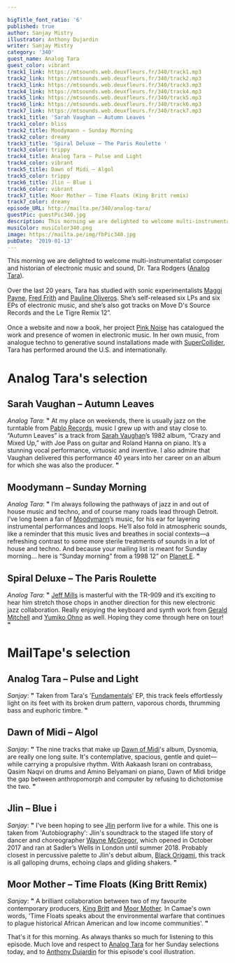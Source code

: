 ```yaml
---

bigTitle_font_ratio: '6'
published: true
author: Sanjay Mistry
illustrator: Anthony Dujardin
writer: Sanjay Mistry
category: '340'
guest_name: Analog Tara
guest_color: vibrant
track1_link: https://mtsounds.web.deuxfleurs.fr/340/track1.mp3
track2_link: https://mtsounds.web.deuxfleurs.fr/340/track2.mp3
track3_link: https://mtsounds.web.deuxfleurs.fr/340/track3.mp3
track4_link: https://mtsounds.web.deuxfleurs.fr/340/track4.mp3
track5_link: https://mtsounds.web.deuxfleurs.fr/340/track5.mp3
track6_link: https://mtsounds.web.deuxfleurs.fr/340/track6.mp3
track7_link: https://mtsounds.web.deuxfleurs.fr/340/track7.mp3
track1_title: 'Sarah Vaughan – Autumn Leaves '
track1_color: bliss
track2_title: Moodymann – Sunday Morning
track2_color: dreamy
track3_title: 'Spiral Deluxe – The Paris Roulette '
track3_color: trippy
track4_title: Analog Tara – Pulse and Light
track4_color: vibrant
track5_title: Dawn of Midi – Algol
track5_color: trippy
track6_title: Jlin – Blue i
track6_color: vibrant
track7_title: Moor Mother – Time Floats (King Britt remix)
track7_color: dreamy
episode_URL: http://mailta.pe/340/analog-tara/
guestPic: guestPic340.jpg
description: This morning we are delighted to welcome multi-instrumentalist composer and historian of electronic music and sound, Dr. Tara Rodgers (Analog Tara)
musiColor: musiColor340.png
image: https://mailta.pe/img/fbPic340.jpg
pubDate: '2019-01-13'
---
```

This morning we are delighted to welcome multi-instrumentalist composer and historian of electronic music and sound, Dr. Tara Rodgers ([Analog Tara](http://www.analogtara.net/wp/)). 
<br><br>
Over the last 20 years, Tara has studied with sonic experimentalists [Maggi Payne](https://sites.google.com/site/maggipayne/), [Fred Frith](http://www.fredfrith.com/) and [Pauline Oliveros](https://paulineoliveros.us/). She’s self-released six LPs and six EPs of electronic music, and she’s also got tracks on Move D's Source Records and the Le Tigre Remix 12”.
<br><br>
Once a website and now a book, her project [Pink Noise](http://www.analogtara.net/wp/projects/pink-noises/) has catalogued the work and presence of women in electronic music. In her own music, from analogue techno to generative sound installations made with [SuperCollider](https://supercollider.github.io/), Tara has performed around the U.S. and internationally.


# Analog Tara's selection

## Sarah Vaughan – Autumn Leaves
_Analog Tara_: **"** At my place on weekends, there is usually jazz on the turntable from [Pablo Records](https://en.wikipedia.org/wiki/Pablo_Records), music I grew up with and stay close to. “Autumn Leaves” is a track from [Sarah Vaughan](https://en.wikipedia.org/wiki/Sarah_Vaughan)’s 1982 album, “Crazy and Mixed Up,” with Joe Pass on guitar and Roland Hanna on piano. It’s a stunning vocal performance, virtuosic and inventive. I also admire that Vaughan delivered this performance 40 years into her career on an album for which she was also the producer. **"** 

## Moodymann – Sunday Morning
_Analog Tara_: **"** I’m always following the pathways of jazz in and out of house music and techno, and of course many roads lead through Detroit. I’ve long been a fan of [Moodymann](http://www.mahoganimusic.com/)’s music, for his ear for layering instrumental performances and loops. He’ll also fold in atmospheric sounds, like a reminder that this music lives and breathes in social contexts—a refreshing contrast to some more sterile treatments of sounds in a lot of house and techno. And because your mailing list is meant for Sunday morning… here is “Sunday morning” from a 1998 12” on [Planet E](https://planet-e.net/). **"** 

## Spiral Deluxe – The Paris Roulette 
_Analog Tara_: **"** [Jeff Mills](https://twitter.com/DJJeffMills) is masterful with the TR-909 and it’s exciting to hear him stretch those chops in another direction for this new electronic jazz collaboration. Really enjoying the keyboard and synth work from [Gerald Mitchell](https://www.discogs.com/artist/10841-Gerald-Mitchell) and [Yumiko Ohno](https://www.instagram.com/yumikoohno/) as well. Hoping they come through here on tour! **"** 


# MailTape's selection

## Analog Tara – Pulse and Light
_Sanjay_: **"** Taken from Tara's '[Fundamentals](https://tararodgers.bandcamp.com/album/fundamentals-ep)' EP, this track feels effortlessly light on its feet with its broken drum pattern, vaporous chords, thrumming bass and euphoric timbre. **"** 

## Dawn of Midi – Algol
_Sanjay_: **"** The nine tracks that make up [Dawn of Midi](http://dawnofmidi.com/)'s album, Dysnomia, are really one long suite. It's contemplative, spacious, gentle and quiet—while carrying a propulsive rhythm. With Aakaash Israni on contrabass, Qasim Naqvi on drums and Amino Belyamani on piano, Dawn of Midi bridge the gap between anthropomorph and computer by refusing to dichotomise the two. **"** 

## Jlin – Blue i
_Sanjay_: **"** I've been hoping to see [Jlin](https://soundcloud.com/jlinnarlei) perform live for a while. This one is taken from 'Autobiography': Jlin's soundtrack to the staged life story of dancer and choreographer [Wayne McGregor](https://waynemcgregor.com/), which opened in October 2017 and ran at Sadler’s Wells in London until summer 2018. Probably closest in percussive palette to Jlin's debut album, [Black Origami](https://planet.mu/releases/black-origami/), this track is all galloping drums, echoing claps and gliding shakers. **"** 

## Moor Mother – Time Floats (King Britt Remix)
_Sanjay_: **"** A brilliant collaboration between two of my favourite contemporary producers, [King Britt](http://www.kingbritt.com/) and [Moor Mother](https://www.mailta.pe/269/moor-mother/). In Camae's own words, 'Time Floats speaks about the environmental warfare that continues to plague historical African American and low income communities'. **"** 


That's it for this morning. As always thanks so much for listening to this episode. Much love and respect to [Analog Tara](http://www.analogtara.net/wp/) for her Sunday selections today, and to [Anthony Dujardin](https://www.instagram.com/fromthegarden/) for this episode's cool illustration.
